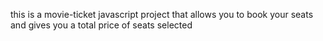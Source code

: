 this is a movie-ticket javascript project that allows you to book your seats and gives you a total price of seats selected
